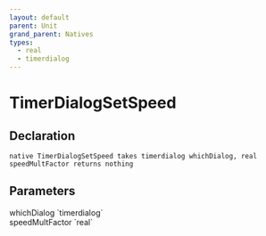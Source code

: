 ```yaml
---
layout: default
parent: Unit
grand_parent: Natives
types:
  - real
  - timerdialog
---
```


# TimerDialogSetSpeed

## Declaration

```
native TimerDialogSetSpeed takes timerdialog whichDialog, real speedMultFactor returns nothing
```

## Parameters
<dl>
  <dt>whichDialog `timerdialog`</dt>
  <dd></dd>

  <dt>speedMultFactor `real`</dt>
  <dd></dd>
</dl>